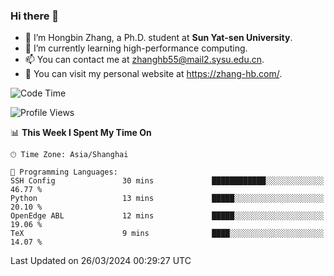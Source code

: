 ### Hi there 👋

- 🔭 I’m Hongbin Zhang, a Ph.D. student at **Sun Yat-sen University**.
- 🌱 I’m currently learning high-performance computing.
- 📫 You can contact me at zhanghb55@mail2.sysu.edu.cn.
- 👀 You can visit my personal website at https://zhang-hb.com/.

<!--START_SECTION:waka-->
![Code Time](http://img.shields.io/badge/Code%20Time-310%20hrs%2040%20mins-blue)

![Profile Views](http://img.shields.io/badge/Profile%20Views-0-blue)

📊 **This Week I Spent My Time On** 

```text
🕑︎ Time Zone: Asia/Shanghai

💬 Programming Languages: 
SSH Config               30 mins             ████████████░░░░░░░░░░░░░   46.77 % 
Python                   13 mins             █████░░░░░░░░░░░░░░░░░░░░   20.10 % 
OpenEdge ABL             12 mins             █████░░░░░░░░░░░░░░░░░░░░   19.06 % 
TeX                      9 mins              ████░░░░░░░░░░░░░░░░░░░░░   14.07 % 
```


 Last Updated on 26/03/2024 00:29:27 UTC
<!--END_SECTION:waka-->
